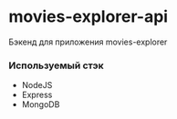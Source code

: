 # movies-explorer-api
Бэкенд для приложения movies-explorer
### Используемый стэк
* NodeJS
* Express
* MongoDB

